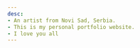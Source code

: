 ```yaml
---
desc:
- An artist from Novi Sad, Serbia.
- This is my personal portfolio website.
- I love you all
---
```

